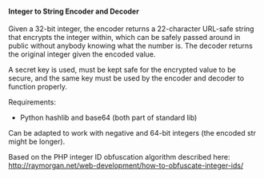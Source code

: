 #### Integer to String Encoder and Decoder

Given a 32-bit integer, the encoder returns a 22-character URL-safe string that encrypts the integer within, which can be safely passed around in public without anybody knowing what the number is. The decoder returns the original integer given the encoded value.

A secret key is used, must be kept safe for the encrypted value to be secure, and the same key must be used by the encoder and decoder to function properly.

Requirements:
* Python hashlib and base64 (both part of standard lib)

Can be adapted to work with negative and 64-bit integers (the encoded str might be longer).

Based on the PHP integer ID obfuscation algorithm described here: http://raymorgan.net/web-development/how-to-obfuscate-integer-ids/